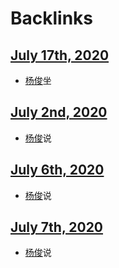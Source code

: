 
# Backlinks
## [July 17th, 2020](<July 17th, 2020.md>)
- [杨俊](<杨俊.md>)坐

## [July 2nd, 2020](<July 2nd, 2020.md>)
- [杨俊](<杨俊.md>)说

## [July 6th, 2020](<July 6th, 2020.md>)
- [杨俊](<杨俊.md>)说

## [July 7th, 2020](<July 7th, 2020.md>)
- [杨俊](<杨俊.md>)说

